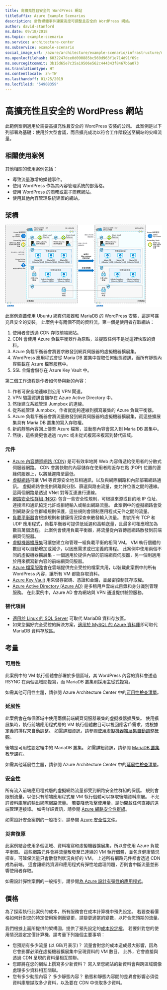 ```yaml
---
title: 高擴充性且安全的 WordPress 網站
titleSuffix: Azure Example Scenarios
description: 針對媒體事件建置高度可調整且安全的 WordPress 網站。
author: david-stanford
ms.date: 09/18/2018
ms.topic: example-scenario
ms.service: architecture-center
ms.subservice: example-scenario
social_image_url: /azure/architecture/example-scenario/infrastructure/media/secure-scalable-wordpress.png
ms.openlocfilehash: 6032247dce0d090885bc560d963f1e714d91f69c
ms.sourcegitcommit: 3b15d65e7c35a19506e562c444343f8467b6a073
ms.translationtype: HT
ms.contentlocale: zh-TW
ms.lasthandoff: 01/25/2019
ms.locfileid: "54908359"
---
```

# <a name="highly-scalable-and-secure-wordpress-website"></a>高擴充性且安全的 WordPress 網站

此範例案例適用於需要高擴充性且安全的 WordPress 安裝的公司。 此案例是以下列部署為基礎：使用於大型會議，而且擴充成功以符合工作階段送至網站的尖峰流量。

## <a name="relevant-use-cases"></a>相關使用案例

其他相關的使用案例包括：

- 導致流量激增的媒體事件。
- 使用 WordPress 作為其內容管理系統的部落格。
- 使用 WordPress 的商務或電子商務網站。
- 使用其他內容管理系統建置的網站。

## <a name="architecture"></a>架構

[![可擴充且安全的 WordPress 部署相關 Azure 元件的架構概觀](media/secure-scalable-wordpress.png)](media/secure-scalable-wordpress.png#lightbox)

此案例涵蓋使用 Ubuntu 網頁伺服器和 MariaDB 的 WordPress 安裝，這是可擴充且安全的安裝。 此案例中有兩個不同的資料流，第一個是使用者存取網站：

1. 使用者會透過 CDN 存取前端網站。
2. CDN 會使用 Azure 負載平衡器作為原點，並提取任何不是從這裡快取的資料。
3. Azure 負載平衡器會將要求散發到網頁伺服器的虛擬機器擴展集。
4. WordPress 應用程式會從 Maria DB 叢集中提取任何動態資訊，而所有靜態內容裝載在 Azure 檔案服務中。
5. SSL 金鑰會儲存在 Azure Key Vault 中。

第二個工作流程是作者如何參與新的內容：

1. 作者可安全地連線到公用 VPN 閘道。
2. VPN 驗證資訊會儲存在 Azure Active Directory 中。
3. 然後建立系統管理 Jumpbox 的連線。
4. 從系統管理 Jumpbox，作者就能夠連線到撰寫叢集的 Azure 負載平衡器。
5. Azure 負載平衡器會將流量散發到網頁伺服器的虛擬機器擴展集，而這些擴展集具有 Maria DB 叢集的寫入存取權。
6. 新的靜態內容回上傳至 Azure 檔案，並動態內容會寫入到 Maria DB 叢集中。
7. 然後，這些變更會透過 rsync 或主從式複寫來複寫到替代區域。

### <a name="components"></a>元件

- [Azure 內容傳遞網路 (CDN)](/azure/cdn/cdn-overview) 是可有效率地將 Web 內容傳遞給使用者的分散式伺服器網路。 CDN 會將快取的內容儲存在使用者附近存在點 (POP) 位置的邊緣伺服器上，以將延遲降至最低。
- [虛擬網路](/azure/virtual-network/virtual-networks-overview)可讓 VM 等資源安全地互相通訊，以及與網際網路和內部部署網路通訊。 虛擬網路會提供隔離與分割、篩選與路由流量，並允許位置之間的連線。 這兩個網路是透過 VNet 對等互連進行連線。
- [網路安全性群組 (NSG)](/azure/virtual-network/security-overview) 包含一些安全性規則，可根據來源或目的地 IP 位址、連接埠和通訊協定允許或拒絕輸入或輸出網路流量。 此案例中的虛擬網路會受到網路安全性群組規則保護，這些規則會限制應用程式元件之間的流量。
- [負載平衡器](/azure/load-balancer/load-balancer-overview)會根據規則和健康情況探查來散發輸入流量。 對於所有 TCP 和 UDP 應用程式，負載平衡器可提供低延遲和高輸送量，且最多可相應增加為數百萬個流程。 此案例會使用負載平衡器，將流量從內容傳遞網路散發到前端網頁伺服器。
- [虛擬機器擴展集][docs-vmss]可讓您建立和管理一組負載平衡的相同 VM。 VM 執行個體的數目可以自動增加或減少，以因應需求或已定義的排程。 此案例中使用兩個不同的虛擬機器擴展集 - 一個適用於提供內容的前端網頁伺服器，另一個則適用於用來撰寫新內容的前端網頁伺服器。
- [Azure 檔案服務](/azure/storage/files/storage-files-introduction)會在雲端提供完全受控的檔案共用，以裝載此案例中的所有 WordPress 內容，讓所有 VM 都能存取資料。
- [Azure Key Vault](/azure/key-vault/key-vault-overview) 用來儲存密碼、憑證和金鑰，並嚴密控制其存取權。
- [Azure Active Directory (Azure AD)](/azure/active-directory/fundamentals/active-directory-whatis) 是多租用戶雲端式目錄和身分識別管理服務。 在此案例中，Azure AD 會為網站與 VPN 通道提供驗證服務。

### <a name="alternatives"></a>替代項目

- [適用於 Linux 的 SQL Server](/azure/virtual-machines/linux/sql/sql-server-linux-virtual-machines-overview) 可取代 MariaDB 資料存放區。
- 如果您偏好完全受控的解決方案，[適用於 MySQL 的 Azure 資料庫](/azure/mysql/overview)即可取代 MariaDB 資料存放區。

## <a name="considerations"></a>考量

### <a name="availability"></a>可用性

此案例中的 VM 執行個體會部署於多個區域，其 WordPress 內容的資料會透過 RSYNC 在兩個區域間複寫，而 MariaDB 叢集則採用主從式複寫。

如需其他可用性主題，請參閱 Azure Architecture Center 中的[可用性檢查清單][availability]。

### <a name="scalability"></a>延展性

此案例會在每個區域中使用兩個前端網頁伺服器叢集的虛擬機器擴展集。 使用擴展集時，執行前端應用程式層的 VM 執行個體數目可以視回應客戶需求，或根據定義的排程來自動調整。 如需詳細資訊，請參閱[使用虛擬機器擴展集自動調整概觀][docs-vmss-autoscale]。

後端是可用性設定組中的 MariaDB 叢集。 如需詳細資訊，請參閱 [MariaDB 叢集教學課程][mariadb-tutorial]。

如需其他延展性主題，請參閱 Azure Architecture Center 中的[延展性檢查清單][scalability]。

### <a name="security"></a>安全性

所有流入前端應用程式層的虛擬網路流量都受到網路安全性群組的保護。 規則會限制流量，以便只有前端應用程式層 VM 執行個體可以存取後端資料庫層。 不允許資料庫層的輸出網際網路流量。 若要降低攻擊使用量，請勿開啟任何直接的遠端管理連接埠。 如需詳細資訊，請參閱 [Azure 網路安全性群組][docs-nsg]。

如需設計安全案例的一般指引，請參閱 [Azure 安全性文件][security]。

### <a name="resiliency"></a>災害復原

此案例結合使用多個區域、資料複寫和虛擬機器擴展集，所以會使用 Azure 負載平衡器。 這些網路元件會將流量散發至已連線的 VM 執行個體，並包含健康情況探查，可確保流量只會散發到狀況良好的 VM。 上述所有網路元件都會透過 CDN 成為前端。 這會讓網路資源和應用程式有彈性地處理問題，否則會中斷流量並影響使用者存取。

如需設計彈性案例的一般指引，請參閱[為 Azure 設計有彈性的應用程式][resiliency]。

## <a name="pricing"></a>價格

為了探索執行此案例的成本，所有服務會在成本計算機中預先設定。 若要查看價格如何針對您的特定使用案例而變更，請變更適當的變數，以符合您預期的流量。

我們根據上面所提供的架構圖，提供了預先設定的[成本設定檔][pricing]。 若要針對您的使用情況設定定價計算機，請考量下列幾個主要事項：

- 您預期有多少流量 (以 GB/月表示)？ 流量會對您的成本造成最大影響，因為它會影響必須在虛擬機器擴展集中呈現資料的 VM 數目。 此外，它會直接與透過 CDN 呈現的資料量相互關聯。
- 您即將在您的網站上撰寫多少新資料？ 寫入至您網站的新資料會與跨區域鏡像處理多少資料相互關聯。
- 您有多少動態內容？ 多少靜態內容？ 動態和靜態內容間的差異會影響必須從資料庫層擷取多少資料，以及要在 CDN 中快取多少資料。

<!-- links -->
[architecture]: ./media/architecture-secure-scalable-wordpress.png
[mariadb-tutorial]: /azure/virtual-machines/linux/classic/mariadb-mysql-cluster
[docs-vmss]: /azure/virtual-machine-scale-sets/overview
[docs-vmss-autoscale]: /azure/virtual-machine-scale-sets/virtual-machine-scale-sets-autoscale-overview
[docs-nsg]: /azure/virtual-network/security-overview
[security]: /azure/security/
[availability]: ../../checklist/availability.md
[resiliency]: /azure/architecture/resiliency/
[scalability]: /azure/architecture/checklist/scalability
[pricing]: https://azure.com/e/a8c4809dab444c1ca4870c489fbb196b
